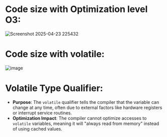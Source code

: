 # Code size with Optimization level O3:
![Screenshot 2025-04-23 225432](https://github.com/user-attachments/assets/6a27d145-7a36-44d2-9ef4-c6a672ac5a38)
# Code size with volatile:
![image](https://github.com/user-attachments/assets/7bd11bf9-c0df-42bb-a633-d086531d001c)
# Volatile Type Qualifier:
- **Purpose**: The `volatile` qualifier tells the compiler that the variable can change at any time, often due to external factors like hardware registers or interrupt service routines.
- **Optimization Impact**: The compiler cannot optimize accesses to `volatile` variables, meaning it will "always read from memory" instead of using cached values.
